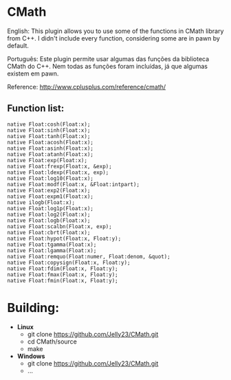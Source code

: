 # CMath

English: This plugin allows you to use some of the functions in CMath library from C++. I didn't include every function, considering some are in pawn by default.

Português: Este plugin permite usar algumas das funções da biblioteca CMath do C++. Nem todas as funções foram incluídas, já que algumas existem em pawn.


Reference: http://www.cplusplus.com/reference/cmath/

## Function list:
```pawn
native Float:cosh(Float:x);
native Float:sinh(Float:x);
native Float:tanh(Float:x);
native Float:acosh(Float:x);
native Float:asinh(Float:x);
native Float:atanh(Float:x);
native Float:exp(Float:x);
native Float:frexp(Float:x, &exp);
native Float:ldexp(Float:x, exp);
native Float:log10(Float:x);
native Float:modf(Float:x, &Float:intpart);
native Float:exp2(Float:x);
native Float:expm1(Float:x);
native ilogb(Float:x);
native Float:log1p(Float:x);
native Float:log2(Float:x);
native Float:logb(Float:x);
native Float:scalbn(Float:x, exp);
native Float:cbrt(Float:x);
native Float:hypot(Float:x, Float:y);
native Float:tgamma(Float:x);
native Float:lgamma(Float:x);
native Float:remquo(Float:numer, Float:denom, &quot);
native Float:copysign(Float:x, Float:y);
native Float:fdim(Float:x, Float:y);
native Float:fmax(Float:x, Float:y);
native Float:fmin(Float:x, Float:y);
```

# Building: 
- **Linux**
    + git clone https://github.com/Jelly23/CMath.git
    + cd CMath/source
    + make
- **Windows**
    + git clone https://github.com/Jelly23/CMath.git
    + ...
